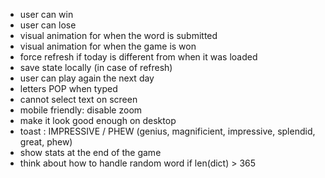 * user can win
* user can lose
* visual animation for when the word is submitted
* visual animation for when the game is won
* force refresh if today is different from when it was loaded
* save state locally (in case of refresh)
* user can play again the next day
* letters POP when typed
* cannot select text on screen
* mobile friendly: disable zoom
* make it look good enough on desktop
* toast : IMPRESSIVE / PHEW (genius, magnificient, impressive, splendid, great, phew)
* show stats at the end of the game
* think about how to handle random word if len(dict) > 365

